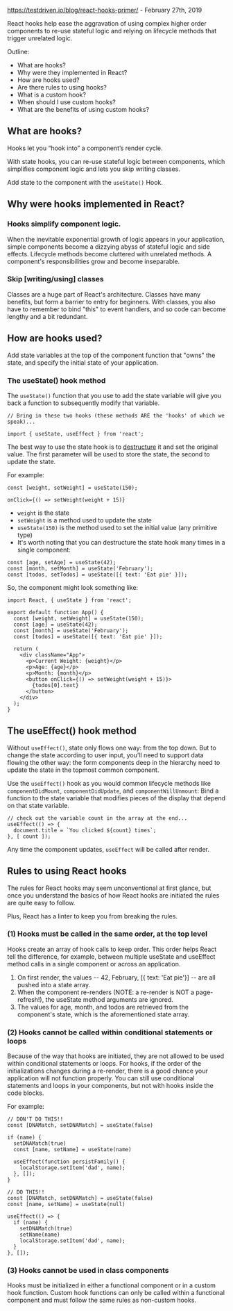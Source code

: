 https://testdriven.io/blog/react-hooks-primer/ - February 27th, 2019

React hooks help ease the aggravation of using complex higher order components to re-use stateful logic and relying on lifecycle methods that trigger unrelated logic.

Outline:
- What are hooks?
- Why were they implemented in React?
- How are hooks used?
- Are there rules to using hooks?
- What is a custom hook?
- When should I use custom hooks?
- What are the benefits of using custom hooks?

## What are hooks?
Hooks let you “hook into” a component’s render cycle.

With state hooks, you can re-use stateful logic between components, which simplifies component logic and lets you skip writing classes.

Add state to the component with the `useState()` Hook.

## Why were hooks implemented in React?

### Hooks simplify component logic.
When the inevitable exponential growth of logic appears in your application, simple components become a dizzying abyss of stateful logic and side effects. Lifecycle methods become cluttered with unrelated methods. A component's responsibilities grow and become inseparable.

### Skip [writing/using] classes
Classes are a huge part of React's architecture.  Classes have many benefits, but form a barrier to entry for beginners. With classes, you also have to remember to bind "this" to event handlers, and so code can become lengthy and a bit redundant.


## How are hooks used?
Add state variables at the top of the component function that "owns" the state, and specify the initial state of your application.


### The useState() hook method
The `useState()` function that you use to add the state variable will give you back a function to subsequently modify that variable.
```
// Bring in these two hooks (these methods ARE the 'hooks' of which we speak)...

import { useState, useEffect } from 'react';
```

The best way to use the state hook is to [destructure](/es6/destructuring.html) it and set the original value. The first parameter will be used to store the state, the second to update the state.

For example:

```
const [weight, setWeight] = useState(150);

onClick={() => setWeight(weight + 15)}
```

- `weight` is the state
- `setWeight` is a method used to update the state
- `useState(150)` is the method used to set the initial value (any primitive type)
- It's worth noting that you can destructure the state hook many times in a single component:

```
const [age, setAge] = useState(42);
const [month, setMonth] = useState('February');
const [todos, setTodos] = useState([{ text: 'Eat pie' }]);
```

So, the component might look something like:

```
import React, { useState } from 'react';

export default function App() {
  const [weight, setWeight] = useState(150);
  const [age] = useState(42);
  const [month] = useState('February');
  const [todos] = useState([{ text: 'Eat pie' }]);

  return (
    <div className="App">
      <p>Current Weight: {weight}</p>
      <p>Age: {age}</p>
      <p>Month: {month}</p>
      <button onClick={() => setWeight(weight + 15)}>
        {todos[0].text}
      </button>
    </div>
  );
}
```

## The useEffect() hook method
Without `useEffect()`, state only flows one way: from the top down.  But to change the state according to user input, you'll need to support data flowing the other way: the form components deep in the hierarchy need to update the state in the topmost common component.

Use the `useEffect()` hook as you would common lifecycle methods like `componentDidMount`, `componentDidUpdate`, and `componentWillUnmount`:  Bind a function to the state variable that modifies pieces of the display that depend on that state variable.

```
// check out the variable count in the array at the end...
useEffect(() => {
  document.title = `You clicked ${count} times`;
}, [ count ]);
```

Any time the component updates, `useEffect` will be called after render.

## Rules to using React hooks
The rules for React hooks may seem unconventional at first glance, but once you understand the basics of how React hooks are initiated the rules are quite easy to follow.

Plus, React has a linter to keep you from breaking the rules.

### (1) Hooks must be called in the same order, at the top level
Hooks create an array of hook calls to keep order. This order helps React tell the difference, for example, between multiple useState and useEffect method calls in a single component or across an application.

1. On first render, the values -- 42, February, [{ text: 'Eat pie'}] -- are all pushed into a state array.
2. When the component re-renders (NOTE: a re-render is NOT a page-refresh!), the useState method arguments are ignored.
3. The values for age, month, and todos are retrieved from the component's state, which is the aforementioned state array.


### (2) Hooks cannot be called within conditional statements or loops
Because of the way that hooks are initiated, they are not allowed to be used within conditional statements or loops. For hooks, if the order of the initializations changes during a re-render, there is a good chance your application will not function properly. You can still use conditional statements and loops in your components, but not with hooks inside the code blocks.

For example:

```
// DON'T DO THIS!!
const [DNAMatch, setDNAMatch] = useState(false)

if (name) {
  setDNAMatch(true)
  const [name, setName] = useState(name)

  useEffect(function persistFamily() {
    localStorage.setItem('dad', name);
  }, []);
}
```

```
// DO THIS!!
const [DNAMatch, setDNAMatch] = useState(false)
const [name, setName] = useState(null)

useEffect(() => {
  if (name) {
    setDNAMatch(true)
    setName(name)
    localStorage.setItem('dad', name);
  }
}, []);
```

### (3) Hooks cannot be used in class components
Hooks must be initialized in either a functional component or in a custom hook function. Custom hook functions can only be called within a functional component and must follow the same rules as non-custom hooks.

